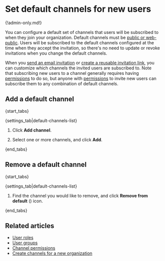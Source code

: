 # Set default channels for new users

{!admin-only.md!}

You can configure a default set of channels that users will be subscribed to
when they join your organization. Default channels must be [public or
web-public](/help/channel-permissions). Users will be
subscribed to the default channels configured at the time when they
accept the invitation, so there's no need to update or revoke invitations when
you change the default channels.

When you [send an email
invitation](/help/invite-new-users#send-email-invitations) or [create a reusable
invitation link](/help/invite-new-users#create-a-reusable-invitation-link), you
can customize which channels the invited users are subscribed to. Note that
subscribing new users to a channel generally requires having
[permissions](/help/channel-permissions) to do so, but anyone with
[permissions](/help/restrict-account-creation#change-who-can-send-invitations)
to invite new users can subscribe them to any combination of default channels.

## Add a default channel

{start_tabs}

{settings_tab|default-channels-list}

1. Click **Add channel**.

1. Select one or more channels, and click **Add**.

{end_tabs}

## Remove a default channel

{start_tabs}

{settings_tab|default-channels-list}

1. Find the channel you would like to remove, and click **Remove from default** (<i class="zulip-icon zulip-icon-close"></i>) icon.

{end_tabs}

## Related articles

* [User roles](/help/user-roles)
* [User groups](/help/user-groups)
* [Channel permissions](/help/channel-permissions)
* [Create channels for a new organization](/help/create-channels)
